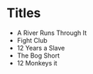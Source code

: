 # Titles

* A River Runs Through It
* Fight Club
* 12 Years a Slave
* The Bog Short
* 12 Monkeys it  
